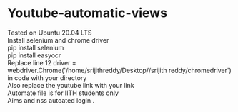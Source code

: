 # Youtube-automatic-views
Tested on Ubuntu 20.04 LTS<br>
Install selenium and chrome driver<br>
pip install selenium<br>
pip install easyocr<br>
Replace line 12 driver = webdriver.Chrome('/home/srijithreddy/Desktop//srijith reddy/chromedriver') in code with your directory<br>
Also replace the youtube link with your link<br>
Automate file is for IITH students only<br>
Aims and nss autoated login .

